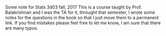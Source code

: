Some note for Stats 3d03 fall, 2017
This is a course taught by Prof. Balakrishnan and I was the TA for it, throught that semester, I wrote some notes for the questions in the book <Introduction to Mathematical Statistics> so that I just move them to a permanent link. If you find mistakes please feel free to let me know, I am sure that there are many typos.
